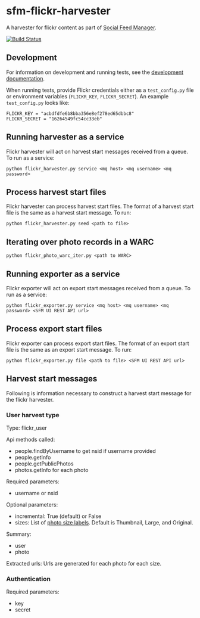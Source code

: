 # sfm-flickr-harvester
A harvester for flickr content as part of [Social Feed Manager](https://gwu-libraries.github.io/sfm-ui).

[![Build Status](https://travis-ci.org/gwu-libraries/sfm-flickr-harvester.svg?branch=master)](https://travis-ci.org/gwu-libraries/sfm-flickr-harvester)

## Development

For information on development and running tests, see the [development documentation](http://sfm.readthedocs.io/en/latest/development.html).

When running tests, provide Flickr credentials either as a `test_config.py` file or environment variables (`FLICKR_KEY`,
`FLICKR_SECRET`).  An example `test_config.py` looks like:

    FLICKR_KEY = "acbdfdfe6b8bba356e8ef278ed65dbbc8"
    FLICKR_SECRET = "16264549fc54cc33eb"

## Running harvester as a service
Flickr harvester will act on harvest start messages received from a queue. To run as a service:

    python flickr_harvester.py service <mq host> <mq username> <mq password>
    
## Process harvest start files
Flickr harvester can process harvest start files. The format of a harvest start file is the same as a harvest start message.  To run:

    python flickr_harvester.py seed <path to file>

## Iterating over photo records in a WARC

    python flickr_photo_warc_iter.py <path to WARC>

## Running exporter as a service
Flickr exporter will act on export start messages received from a queue. To run as a service:

    python flickr_exporter.py service <mq host> <mq username> <mq password> <SFM UI REST API url>
    
## Process export start files
Flickr exporter can process export start files. The format of an export start file is the same as an export start message.  To run:

    python flickr_exporter.py file <path to file> <SFM UI REST API url>

## Harvest start messages
Following is information necessary to construct a harvest start message for the flickr harvester.

### User harvest type

Type: flickr_user

Api methods called:
  * people.findByUsername to get nsid if username provided
  * people.getInfo
  * people.getPublicPhotos
  * photos.getInfo for each photo

Required parameters:
  * username or nsid

Optional parameters:
  * incremental: True (default) or False
  * sizes:  List of [photo size labels](https://www.flickr.com/services/api/flickr.photos.getSizes.html).  Default is Thumbnail, Large, and Original.

Summary:
  * user
  * photo

Extracted urls: Urls are generated for each photo for each size.

### Authentication

Required parameters:
  * key
  * secret
